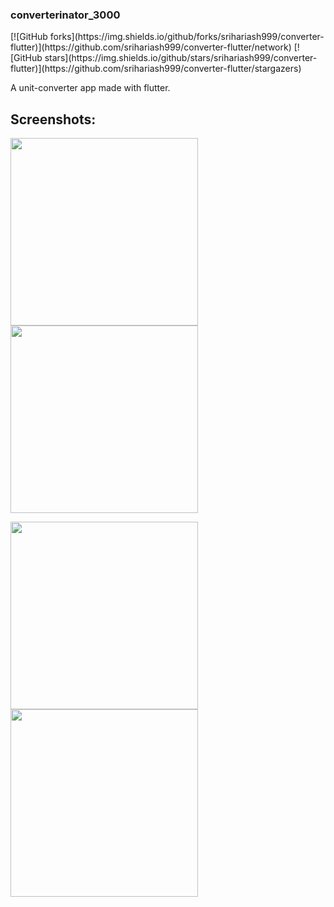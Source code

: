 <h3> converterinator_3000</h3>[![GitHub forks](https://img.shields.io/github/forks/srihariash999/converter-flutter)](https://github.com/srihariash999/converter-flutter/network) [![GitHub stars](https://img.shields.io/github/stars/srihariash999/converter-flutter)](https://github.com/srihariash999/converter-flutter/stargazers)

A unit-converter app made with flutter.


<h2> Screenshots: </h2>

<p float="left">
  <img src="/Screenshots/Screenshot_2019-12-03-21-34-58-100_com.srihari.converterinator_3000.jpg" width="300" />
  <img src="/Screenshots/Screenshot_2019-12-03-21-35-10-478_com.srihari.converterinator_3000.jpg" width="300" /> 
  
</p>

<p float="left">
  <img src="/Screenshots/Screenshot_2019-12-03-21-35-39-685_com.srihari.converterinator_3000.jpg" width="300" />
  <img src="/Screenshots/Screenshot_2019-12-03-21-35-51-490_com.srihari.converterinator_3000.jpg" width="300" /> 
  
</p>
